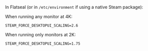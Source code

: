 In Flatseal (or in `/etc/environment` if using a native Steam package):

When running any monitor at 4K:
```
STEAM_FORCE_DESKTOPUI_SCALING=2.6
```

When running only monitors at 2K:
```
STEAM_FORCE_DESKTOPUI_SCALING=1.75
```
